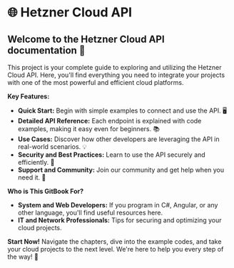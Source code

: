 # 🌐 Hetzner Cloud API

## **Welcome to the Hetzner Cloud API documentation** 🚀

This project is your complete guide to exploring and utilizing the Hetzner Cloud API. Here, you'll find everything you need to integrate your projects with one of the most powerful and efficient cloud platforms.

**Key Features:**

* **Quick Start:** Begin with simple examples to connect and use the API. 🖥️
* **Detailed API Reference:** Each endpoint is explained with code examples, making it easy even for beginners. 📚
* **Use Cases:** Discover how other developers are leveraging the API in real-world scenarios. 💡
* **Security and Best Practices:** Learn to use the API securely and efficiently. 🔐
* **Support and Community:** Join our community and get help when you need it. 👥

**Who is This GitBook For?**

* **System and Web Developers:** If you program in C#, Angular, or any other language, you'll find useful resources here.
* **IT and Network Professionals:** Tips for securing and optimizing your cloud projects.

**Start Now!** Navigate the chapters, dive into the example codes, and take your cloud projects to the next level. We're here to help you every step of the way! 🌟
